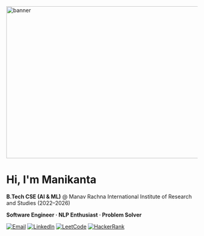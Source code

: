 
<img width="2000" height="400" alt="banner" src="https://github.com/user-attachments/assets/dd5a27b4-1dea-4f8c-8edc-613e1f3c077b" />

#  Hi, I'm Manikanta

**B.Tech CSE (AI & ML)** @ Manav Rachna International Institute of Research and Studies (2022–2026)

**Software Engineer · NLP Enthusiast · Problem Solver**

<p align="left">
  <a href="mailto:pallapothum784@gmail.com"><img alt="Email" src="https://img.shields.io/badge/Email-pallapothum784%40gmail.com-red?logo=gmail"></a>
  <a href="https://www.linkedin.com/in/mani969"><img alt="LinkedIn" src="https://img.shields.io/badge/LinkedIn-mani969-blue?logo=linkedin"></a>
  <a href="https://leetcode.com/u/manikanta_30/"><img alt="LeetCode" src="https://img.shields.io/badge/LeetCode-manikanta__30-black?logo=leetcode"></a>
  <a href="https://www.hackerrank.com/profile/pallapothum784"><img alt="HackerRank" src="https://img.shields.io/badge/HackerRank-pallapothum784-brightgreen?logo=hackerrank"></a>
</p>



